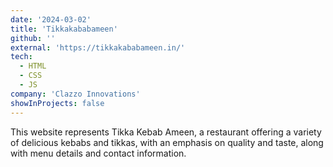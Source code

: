 ```yaml
---
date: '2024-03-02'
title: 'Tikkakababameen'
github: ''
external: 'https://tikkakababameen.in/'
tech:
  - HTML
  - CSS
  - JS
company: 'Clazzo Innovations'
showInProjects: false
---
```


This website represents Tikka Kebab Ameen, a restaurant offering a variety of delicious kebabs and tikkas, with an emphasis on quality and taste, along with menu details and contact information.
